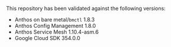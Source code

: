 This repository has been validated against the following versions:
- Anthos on bare metal/`bmctl` 1.8.3
- Anthos Config Management 1.8.0
- Anthos Service Mesh 1.10.4-asm.6
- Google Cloud SDK 354.0.0
